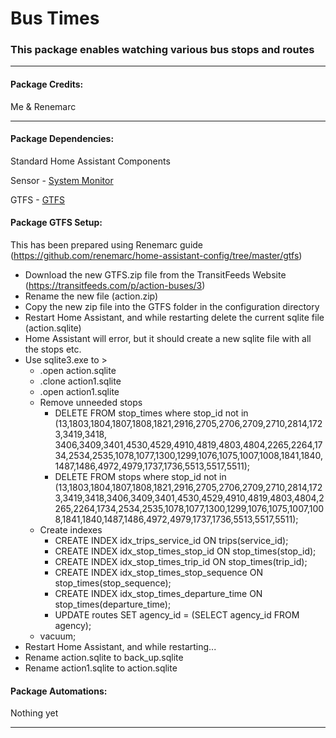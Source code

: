 # Bus Times

### This package enables watching various bus stops and routes

<hr --- </hr> 

<h4 align="left">Package Credits:</h4>

Me & Renemarc

<hr --- </hr>

<h4 align="left">Package Dependencies:</h4>

Standard Home Assistant Components

Sensor - [System Monitor](https://www.home-assistant.io/components/sensor.systemmonitor/)

GTFS - [GTFS](https://github.com/renemarc/home-assistant-config/tree/master/gtfs) 

<h4 align="left">Package GTFS Setup:</h4>

This has been prepared using Renemarc guide (https://github.com/renemarc/home-assistant-config/tree/master/gtfs)

* Download the new GTFS.zip file from the TransitFeeds Website (https://transitfeeds.com/p/action-buses/3)
* Rename the new file (action.zip)
* Copy the new zip file into the GTFS folder in the configuration directory
* Restart Home Assistant, and while restarting delete the current sqlite file (action.sqlite)
* Home Assistant will error, but it should create a new sqlite file with all the stops etc.
* Use sqlite3.exe to >
    * .open action.sqlite 
    * .clone action1.sqlite
    * .open action1.sqlite
    * Remove unneeded stops
        * DELETE FROM stop_times where stop_id not in (13,1803,1804,1807,1808,1821,2916,2705,2706,2709,2710,2814,1723,3419,3418, 3406,3409,3401,4530,4529,4910,4819,4803,4804,2265,2264,1734,2534,2535,1078,1077,1300,1299,1076,1075,1007,1008,1841,1840,1487,1486,4972,4979,1737,1736,5513,5517,5511);
        * DELETE FROM stops where stop_id not in (13,1803,1804,1807,1808,1821,2916,2705,2706,2709,2710,2814,1723,3419,3418,3406,3409,3401,4530,4529,4910,4819,4803,4804,2265,2264,1734,2534,2535,1078,1077,1300,1299,1076,1075,1007,1008,1841,1840,1487,1486,4972,4979,1737,1736,5513,5517,5511);
    * Create indexes
        * CREATE INDEX idx_trips_service_id ON trips(service_id);
        * CREATE INDEX idx_stop_times_stop_id ON stop_times(stop_id);
        * CREATE INDEX idx_stop_times_trip_id ON stop_times(trip_id);
        * CREATE INDEX idx_stop_times_stop_sequence ON stop_times(stop_sequence);
        * CREATE INDEX idx_stop_times_departure_time ON stop_times(departure_time);
        * UPDATE routes SET agency_id = (SELECT agency_id FROM agency);
    * vacuum;
* Restart Home Assistant, and while restarting...
* Rename action.sqlite to back_up.sqlite
* Rename action1.sqlite to action.sqlite

<h4 align="left">Package Automations:</h4>

Nothing yet

<hr --- </hr>